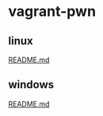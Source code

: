 # vagrant-pwn

## linux

<a href="https://github.com/hyuunnn/vagrant-pwn/tree/main/linux">README.md</a>

## windows

<a href="https://github.com/hyuunnn/vagrant-pwn/tree/main/windows">README.md</a>
